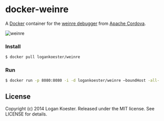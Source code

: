 docker-weinre
=============

A [Docker](http://www.docker.io/) container for the [weinre debugger](https://github.com/apache/cordova-weinre) from [Apache Cordova](http://cordova.apache.org/).

![weinre](http://i.imgur.com/9Bg4LzI.png)

### Install

```bash
$ docker pull logankoester/weinre
```

### Run

```bash
$ docker run -p 8080:8080 -i -d logankoester/weinre –boundHost -all-
```

## License

Copyright (c) 2014 Logan Koester. Released under the MIT license. See LICENSE for details.
